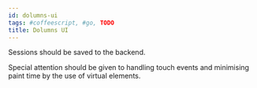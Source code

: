 ```yaml
---
id: dolumns-ui
tags: #coffeescript, #go, TODO
title: Dolumns UI
---
```


Sessions should be saved to the backend.

Special attention should be given to handling touch events and minimising paint time by the use of virtual elements.